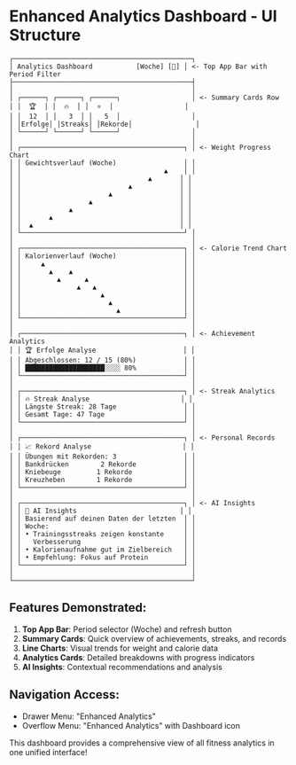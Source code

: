 # Enhanced Analytics Dashboard - UI Structure

```
┌─────────────────────────────────────────────┐
│ Analytics Dashboard           [Woche] [🔄] │ <- Top App Bar with Period Filter
├─────────────────────────────────────────────┤
│                                             │
│ ┌──────┐ ┌──────┐ ┌──────┐                  │ <- Summary Cards Row
│ │  🏆  │ │  🔥  │ │  ⭐  │                  │
│ │  12  │ │   3  │ │   5  │                  │
│ │Erfolge│ │Streaks│ │Rekorde│                │
│ └──────┘ └──────┘ └──────┘                  │
│                                             │
│ ┌─────────────────────────────────────────┐ │ <- Weight Progress Chart
│ │ Gewichtsverlauf (Woche)                 │ │
│ │                                    ▲    │ │
│ │                                ▲       │ │
│ │                           ▲            │ │
│ │                      ▲                 │ │
│ │                 ▲                      │ │
│ │            ▲                           │ │
│ │       ▲                                │ │
│ │  ▲                                     │ │
│ └─────────────────────────────────────────┘ │
│                                             │
│ ┌─────────────────────────────────────────┐ │ <- Calorie Trend Chart
│ │ Kalorienverlauf (Woche)                 │ │
│ │     ▲                                   │ │
│ │       ▲    ▲                            │ │
│ │         ▲      ▲                        │ │
│ │              ▲   ▲                      │ │
│ │                    ▲                    │ │
│ │                      ▲                  │ │
│ │                        ▲                │ │
│ └─────────────────────────────────────────┘ │
│                                             │
│ ┌─────────────────────────────────────────┐ │ <- Achievement Analytics
│ │ 🏆 Erfolge Analyse                      │ │
│ │ Abgeschlossen: 12 / 15 (80%)            │ │
│ │ ████████████████████░░░░ 80%            │ │
│ └─────────────────────────────────────────┘ │
│                                             │
│ ┌─────────────────────────────────────────┐ │ <- Streak Analytics
│ │ 🔥 Streak Analyse                       │ │
│ │ Längste Streak: 28 Tage                 │ │
│ │ Gesamt Tage: 47 Tage                    │ │
│ └─────────────────────────────────────────┘ │
│                                             │
│ ┌─────────────────────────────────────────┐ │ <- Personal Records
│ │ 📈 Rekord Analyse                       │ │
│ │ Übungen mit Rekorden: 3                 │ │
│ │ Bankdrücken        2 Rekorde            │ │
│ │ Kniebeuge         1 Rekorde             │ │
│ │ Kreuzheben        1 Rekorde             │ │
│ └─────────────────────────────────────────┘ │
│                                             │
│ ┌─────────────────────────────────────────┐ │ <- AI Insights
│ │ 🤖 AI Insights                          │ │
│ │ Basierend auf deinen Daten der letzten  │ │
│ │ Woche:                                  │ │
│ │ • Trainingsstreaks zeigen konstante     │ │
│ │   Verbesserung                          │ │
│ │ • Kalorienaufnahme gut im Zielbereich   │ │
│ │ • Empfehlung: Fokus auf Protein         │ │
│ └─────────────────────────────────────────┘ │
│                                             │
└─────────────────────────────────────────────┘
```

## Features Demonstrated:

1. **Top App Bar**: Period selector (Woche) and refresh button
2. **Summary Cards**: Quick overview of achievements, streaks, and records
3. **Line Charts**: Visual trends for weight and calorie data
4. **Analytics Cards**: Detailed breakdowns with progress indicators
5. **AI Insights**: Contextual recommendations and analysis

## Navigation Access:
- Drawer Menu: "Enhanced Analytics"
- Overflow Menu: "Enhanced Analytics" with Dashboard icon

This dashboard provides a comprehensive view of all fitness analytics in one unified interface!